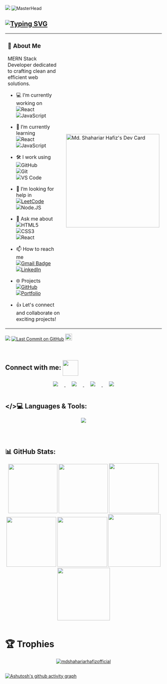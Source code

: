 ![](https://komarev.com/ghpvc/?username=mdshahariarhafizofficial&color=blue&style=plastic&label=Profile+Views)
![MasterHead](https://repository-images.githubusercontent.com/588181932/e36ec678-7984-4cdd-8e4c-a3932772ff8e)

## [![Typing SVG](https://readme-typing-svg.herokuapp.com?font=Fira+Code&size=30&pause=600&color=FFA500&center=true&vCenter=true&width=1000&height=80&lines=Hi+👋,+I'm+Md.+Shahariar+Hafiz;A+MERN+STACK+WEB+DEVELOPER)](https://git.io/typing-svg)

<!--- <h3 align="center">Professional web designer and WordPress expert</h3> --->
<table>
  <tr>
    <td>

<!-- ✨ Left side: About Me -->

### 💫 About Me

MERN Stack Developer dedicated to crafting clean and efficient web solutions.

- 💻 I’m currently working on  
  ![React](https://img.shields.io/badge/-React-3b2e5a?style=plastic&logo=react)  
  ![JavaScript](https://img.shields.io/badge/-JavaScript-%23F7DF1C?style=plastic&logo=javascript&logoColor=000000)

- 👀 I’m currently learning  
  ![React](https://img.shields.io/badge/-React-3b2e5a?style=plastic&logo=react)  
  ![JavaScript](https://img.shields.io/badge/-JavaScript-%23F7DF1C?style=plastic&logo=javascript&logoColor=000000)

- 🛠️ I work using  
  ![GitHub](https://img.shields.io/badge/-GitHub-181717?style=plastic&logo=github)  
  ![Git](https://img.shields.io/badge/-Git-black?style=plastic&logo=git)  
  ![VS Code](https://img.shields.io/badge/-VSCode-%23007ACC?style=plastic&logo=visual-studio-code)

- 🤝 I’m looking for help in  
  [![LeetCode](https://img.shields.io/badge/LeetCode-000000?style=flat-square&logo=LeetCode)](https://leetcode.com/u/UjjwalSaini07/)  
  ![Node.JS](https://img.shields.io/badge/-Node.JS-black?style=plastic&logo=Node.js)

- 💬 Ask me about  
  ![HTML5](https://img.shields.io/badge/-HTML5-%23E44D27?style=flat&logo=html5&logoColor=ffffff)  
  ![CSS3](https://img.shields.io/badge/-CSS3-%231572B6?style=flat&logo=css3)  
  ![React](https://img.shields.io/badge/-React-3b2e5a?style=plastic&logo=react)

- 📫 How to reach me  
  [![Gmail Badge](https://img.shields.io/badge/-ShahariarHafiz-c14438?style=plastic&logo=Gmail&logoColor=white)](mailto:shahariar.works@gmail.com)  
  [![LinkedIn](https://img.shields.io/badge/LinkedIn-0A66C2?style=plastic&logo=linkedin&logoColor=white)](https://www.linkedin.com/in/)

- 🌐 Projects  
  [![GitHub](https://img.shields.io/badge/github-%23121011.svg?style=flat-square&logo=github&logoColor=white)](https://github.com/mdshahariarhafizofficial)  
  [![Portfolio](https://img.shields.io/badge/Portfolio-%23000000.svg?style=flat-square&logo=firefox&logoColor=#FF7139)](https://shahariar-hafiz.netlify.app/)

- 👍 Let's connect and collaborate on exciting projects!

</td>
    <td>

<!-- ✨ Right side: Dev Card -->

<a href="https://app.daily.dev/mdshahariarhafizofficial">
  <img src="https://api.daily.dev/devcards/v2/IXQGNp9js3DNgo0307NGO.png?type=default&r=o89" width="300" alt="Md. Shahariar Hafiz's Dev Card"/>
</a>

</td>
  </tr>
</table>



![](https://visitor-badge.glitch.me/badge?page_id=mdshahariarhafizofficial.mdshahariarhafizofficial07&right_color=yellow&left_text=Visits)
[![Last Commit on GitHub](https://img.shields.io/badge/last%20commit-Pending-red)](https://github.com/mdshahariarhafizofficial) 
<a href="https://github.com/mdshahariarhafizofficial">
    <img src="https://img.shields.io/github/followers/mdshahariarhafizofficial?label=follow&style=social" height="22" title="Follow me" alt="GitHub">
</a>

<br>

## Connect with me: <img align='center' src="https://github.com/UjjwalSaini07/UjjwalSaini07/blob/main/Assets_Used/Gifs/Port_HandShake.gif" width="50">

<div align="center">

  <a href="https://discord.com/users/1111635073326923816" target="_blank">
    <img src="https://skillicons.dev/icons?i=discord" style="margin: 0 20px;" />
  </a>

  <a href="https://linkedin.com/in/devshahariarhafiz" target="_blank">
    <img src="https://skillicons.dev/icons?i=linkedin" style="margin: 0 20px;" />
  </a>

  <a href="mailto:shahariar.works@gmail.com" target="_blank">
    <img src="https://skillicons.dev/icons?i=gmail" style="margin: 0 20px;" />
  </a>

  <a href="https://wa.me/01748630374" target="_blank">
    <img src="https://skills.syvixor.com/api/icons?i=whatsapp" style="margin: 0 20px;" />
  </a>

</div>

<br>

## </>💻 Languages & Tools:

<div align="center">

<a href="#" target="_blank">
<!-- <img src="https://skillicons.dev/icons?i=html,css,javascript,bootstrap,react,nodejs,express,npm,materialui,tailwind,vite,mongodb,next,postman,java,py,wordpress,vercel,netlify,firebase,git,github,figma,vscode" /> -->
<img src="https://skills.syvixor.com/api/icons?i=html,css3,javascript,bootstrap,react,nodejs,express,npm,tailwind,vite,mongodb,nextjs,postman,java,python,wordpress,vercel,netlify,firebase,jwt,git,github,figma,vscode" />
</a>

</div>

<br><br>
## 📊 GitHub Stats:

<div align="center">

<img height="158em" src="https://github-profile-summary-cards.vercel.app/api/cards/profile-details?username=mdshahariarhafizofficial&theme=highcontrast">
<img height="158em" src="https://github-profile-summary-cards.vercel.app/api/cards/stats?username=mdshahariarhafizofficial&theme=highcontrast">
<img height="160em" src="https://github-profile-summary-cards.vercel.app/api/cards/repos-per-language?username=mdshahariarhafizofficial&theme=highcontrast">
<img height="160em" src="https://github-profile-summary-cards.vercel.app/api/cards/most-commit-language?username=mdshahariarhafizofficial&theme=highcontrast">
<img height="160em" src="https://github-profile-summary-cards.vercel.app/api/cards/productive-time?username=mdshahariarhafizofficial&theme=highcontrast&utcOffset=8">
<img height="169em" src="https://github-readme-stats.vercel.app/api?username=mdshahariarhafizofficial&theme=highcontrast&hide_border=false&include_all_commits=false&count_private=false">
<img height="169em" src="https://github-readme-streak-stats.herokuapp.com?user=mdshahariarhafizofficial&theme=highcontrast">

</div><br>


# 🏆 Trophies

<div align="center">
  <p align="center"> <a href="https://github.com/ryo-ma/github-profile-trophy"><img src="https://github-profile-trophy.vercel.app/?username=mdshahariarhafizofficial&theme=juicyfresh&no-bg=true&no-frame=true" alt="mdshahariarhafizofficial" /></a> </p>
</div>

## <div></div>

[![Ashutosh's github activity graph](https://github-readme-activity-graph.vercel.app/graph?username=mdshahariarhafizofficial&bg_color=000000&color=ffd500&line=fff700&point=ffffff&area=true&hide_border=true)](https://github.com/ashutosh00710/github-readme-activity-graph)
